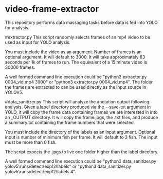 # video-frame-extractor
This repository performs data massaging tasks before data is fed into YOLO for analysis.

#extractor.py
This script randomly selects frames of an mp4 video to be used as input for YOLO analysis.

You must include the video as an argument. Number of frames is an optional argument. It will default to 3000. It will take approximately 83 seconds per 1k of frames to run. The equivalent of a 15 minute video is 30000 frames.

A well formed command line execution could be "python3 extractor.py 0004_vid.mp4 3000" or "python3 extractor.py 0004_vid.mp4". The folder the frames are extracted to can be used directly as the input source in YOLOV5.

#data_sanitizer.py
This script will analyze the anotation output following analysis. Given a label directory produced via the --save-txt argument in YOLO, it will copy the frame data containing frames we are interested in into an _OUTPUT directory. It will copy the frame.jpgs, the .txt files, and produce a summary.txt containing the frame numbers that were selected.

You must include the directory of the labels as an input argument. Optional input is number of minimum fish per frame. It will default to 3 fish. The input must be more than 0 fish.

The script expects the .jpgs to live one folder higher than the label directory. 

A well formed command line execution could be "python3 data_sanitizer.py yolov5\runs\detect\exp12\labels" or "python3 data_sanitizer.py yolov5\runs\detect\exp12\labels 4". 
